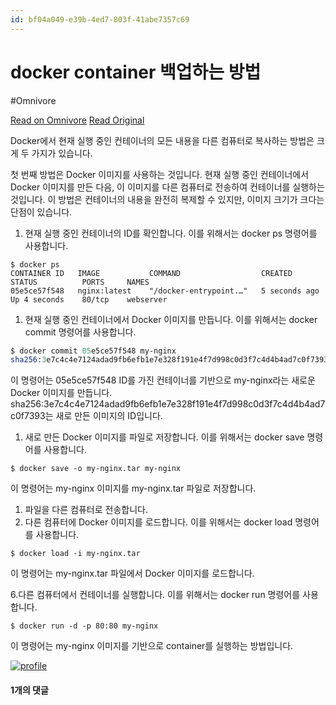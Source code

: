 ```yaml
---
id: bf04a049-e39b-4ed7-803f-41abe7357c69
---
```


# docker container 백업하는 방법
#Omnivore
 
[Read on Omnivore](https://omnivore.app/me/docker-container-18eb5cfb884)
[Read Original](https://velog.io/@nohsangwoo/docker-container-%EB%B0%B1%EC%97%85%ED%95%98%EB%8A%94-%EB%B0%A9%EB%B2%95)
 
Docker에서 현재 실행 중인 컨테이너의 모든 내용을 다른 컴퓨터로 복사하는 방법은 크게 두 가지가 있습니다.

첫 번째 방법은 Docker 이미지를 사용하는 것입니다. 현재 실행 중인 컨테이너에서 Docker 이미지를 만든 다음, 이 이미지를 다른 컴퓨터로 전송하여 컨테이너를 실행하는 것입니다. 이 방법은 컨테이너의 내용을 완전히 복제할 수 있지만, 이미지 크기가 크다는 단점이 있습니다.

1. 현재 실행 중인 컨테이너의 ID를 확인합니다. 이를 위해서는 docker ps 명령어를 사용합니다.

```angelscript
$ docker ps
CONTAINER ID   IMAGE           COMMAND                  CREATED          STATUS          PORTS     NAMES
05e5ce57f548   nginx:latest    "/docker-entrypoint.…"   5 seconds ago    Up 4 seconds    80/tcp    webserver
```

1. 현재 실행 중인 컨테이너에서 Docker 이미지를 만듭니다. 이를 위해서는 docker commit 명령어를 사용합니다.

```llvm
$ docker commit 05e5ce57f548 my-nginx
sha256:3e7c4c4e7124adad9fb6efb1e7e328f191e4f7d998c0d3f7c4d4b4ad7c0f7393
```

이 명령어는 05e5ce57f548 ID를 가진 컨테이너를 기반으로 my-nginx라는 새로운 Docker 이미지를 만듭니다. sha256:3e7c4c4e7124adad9fb6efb1e7e328f191e4f7d998c0d3f7c4d4b4ad7c0f7393는 새로 만든 이미지의 ID입니다.

1. 새로 만든 Docker 이미지를 파일로 저장합니다. 이를 위해서는 docker save 명령어를 사용합니다.

```applescript
$ docker save -o my-nginx.tar my-nginx
```

이 명령어는 my-nginx 이미지를 my-nginx.tar 파일로 저장합니다.

1. 파일을 다른 컴퓨터로 전송합니다.
2. 다른 컴퓨터에 Docker 이미지를 로드합니다. 이를 위해서는 docker load 명령어를 사용합니다.

```applescript
$ docker load -i my-nginx.tar
```

이 명령어는 my-nginx.tar 파일에서 Docker 이미지를 로드합니다.

6.다른 컴퓨터에서 컨테이너를 실행합니다. 이를 위해서는 docker run 명령어를 사용합니다.

```angelscript
$ docker run -d -p 80:80 my-nginx
```

이 명령어는 my-nginx 이미지를 기반으로 container를 실행하는 방법입니다.

[![profile](https://proxy-prod.omnivore-image-cache.app/0x0,sWwXEq38YYIZvdK-wJUXpMQq03PGES7tnv4iImUFjYfk/https://velog.velcdn.com/images/nohsangwoo/profile/33e8750f-8348-4143-aee9-ca76bd5bf71a/social.jpeg)](https://velog.io/@nohsangwoo/posts)

#### 1개의 댓글